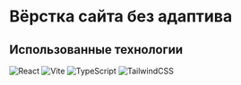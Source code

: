 # Вёрстка сайта без адаптива

## Использованные технологии
![React](https://img.shields.io/badge/-React-61DAFB?logo=react&logoColor=white)
![Vite](https://img.shields.io/badge/-Vite-646CFF?logo=vite&logoColor=white)
![TypeScript](https://img.shields.io/badge/-TypeScript-3178C6?logo=typescript&logoColor=white)
![TailwindCSS](https://img.shields.io/badge/-TailwindCSS-38B2AC?logo=tailwind-css&logoColor=white)
